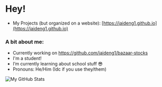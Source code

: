 # Hey!

- My Projects (but organized on a website): [https://jaideng1.github.io](https://jaideng1.github.io)

### A bit about me:

- Currently working on https://github.com/jaideng1/bazaar-stocks
- I'm a student!
- I’m currently learning about school stuff 😎
- Pronouns: He/Him (Idc if you use they/them)

![My GitHub Stats](https://github-readme-stats.vercel.app/api?username=jaideng1&show_icons=true&count_private=true&theme=radical)
